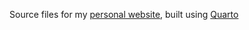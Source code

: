 Source files for my [personal website](https://michaelwillox.github.io/), built using [Quarto](https://quarto.org/)
